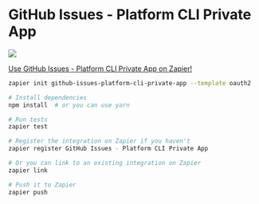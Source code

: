 # GitHub Issues - Platform CLI Private App



![](https://github.com/aloysius-riki/issues-for-zapier-platform-ui-private-app/blob/main/GitHub%20Issues%20-%20Platform%20UI%20Private%20App.png?raw=true)

[Use GitHub Issues - Platform CLI Private App on Zapier!](https://zapier.com/developer/public-invite/164008/7d1812897ada394526c5544ca06e86ff/)



```bash
zapier init github-issues-platform-cli-private-app --template oauth2

# Install dependencies
npm install  # or you can use yarn

# Run tests
zapier test

# Register the integration on Zapier if you haven't
zapier register GitHub Issues - Platform CLI Private App

# Or you can link to an existing integration on Zapier
zapier link

# Push it to Zapier
zapier push
```
